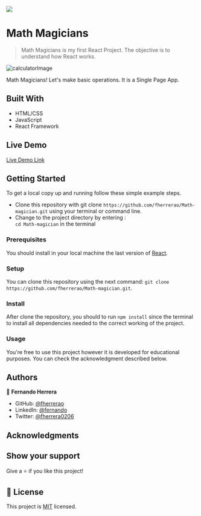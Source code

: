 ![](https://img.shields.io/badge/Microverse-blueviolet)

# Math Magicians

> Math Magicians is my first React Project. The objective is to understand how React works. 
> 
![calculatorImage](https://user-images.githubusercontent.com/91301423/153205643-cc65174b-3d9a-43e2-81bf-d66c85312fea.png)


Math Magicians! Let's make basic operations. It is a Single Page App.

## Built With

- HTML/CSS
- JavaScript
- React Framework

## Live Demo

[Live Demo Link](https://fherrerao.github.io/Math-magician/)

## Getting Started

To get a local copy up and running follow these simple example steps.

- Clone this repository with git clone `https://github.com/fherrerao/Math-magician.git` using your terminal or command line.
- Change to the project directory by entering : <br>
`cd Math-magician` in the terminal

### Prerequisites

You should install in your local machine the last version of [React](https://en.reactjs.org/).

### Setup

You can clone this repository using the next command: `git clone https://github.com/fherrerao/Math-magician.git`.

### Install

After clone the repository, you should to run `npm install` since the terminal to install all dependencies needed to the correct working of the project.
   
### Usage

You're free to use this project however it is developed for educational purposes. You can check the acknowledgment described below.

## Authors

👤 **Fernando Herrera**

- GitHub: [@fherrerao](https://github.com/fherrerao)
- LinkedIn: [@fernando](https://www.linkedin.com/in/fernando-herrera-25a6361b2/)
- Twitter: [@fherrera0206](https://twitter.com/fherrera0206)

## Acknowledgments

## Show your support

Give a ⭐️ if you like this project!

## 📝 License

This project is [MIT](./MIT.md) licensed.
